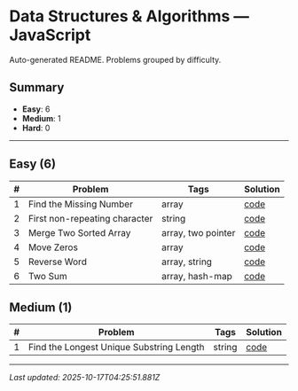 # Data Structures & Algorithms — JavaScript

Auto-generated README. Problems grouped by difficulty.

## Summary

- **Easy**: 6
- **Medium**: 1
- **Hard**: 0

---

## Easy (6)

| # | Problem | Tags | Solution |
|---|---|---|---|
| 1 | Find the Missing Number | array | [code](./solutions/easy/find-missing-number.js) |
| 2 | First non-repeating character | string | [code](./solutions/easy/first-non-repeating-character.js) |
| 3 | Merge Two Sorted Array | array,  two pointer | [code](./solutions/easy/merge-sorted-array.js) |
| 4 | Move Zeros | array | [code](./solutions/easy/move-zeros.js) |
| 5 | Reverse Word | array,  string | [code](./solutions/easy/reverse-word.js) |
| 6 | Two Sum | array,  hash-map | [code](./solutions/easy/two-sums.js) |


## Medium (1)

| # | Problem | Tags | Solution |
|---|---|---|---|
| 1 | Find the Longest Unique Substring Length | string | [code](./solutions/medium/longest-substring.js) |


---

_Last updated: 2025-10-17T04:25:51.881Z_
